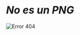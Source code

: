 # *No es un PNG*
![Error 404](https://w7.pngwing.com/pngs/465/382/png-transparent-russet-burbank-potato-yukon-gold-potato-rissole-vodka-patata-novella-vodka-food-recipe-tomato.png)
